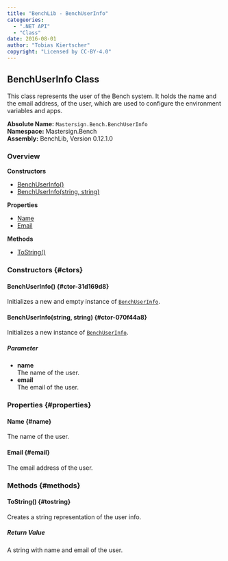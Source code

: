 ```yaml
---
title: "BenchLib - BenchUserInfo"
categeories:
  - ".NET API"
  - "Class"
date: 2016-08-01
author: "Tobias Kiertscher"
copyright: "Licensed by CC-BY-4.0"
---
```


## BenchUserInfo Class
This class represents the user of the Bench system. It holds the name and the email address, of the user, which are used to configure the environment variables and apps. 

**Absolute Name:** `Mastersign.Bench.BenchUserInfo`  
**Namespace:** Mastersign.Bench  
**Assembly:** BenchLib, Version 0.12.1.0



### Overview
**Constructors**

* [BenchUserInfo()](#ctor-31d169d8)
* [BenchUserInfo(string, string)](#ctor-070f44a8)

**Properties**

* [Name](#name)
* [Email](#email)

**Methods**

* [ToString()](#tostring)

### Constructors {#ctors}

#### BenchUserInfo() {#ctor-31d169d8}
Initializes a new and empty instance of  [`BenchUserInfo`](/clr-api/mastersign-bench-benchuserinfo/). 

#### BenchUserInfo(string, string) {#ctor-070f44a8}
Initializes a new instance of  [`BenchUserInfo`](/clr-api/mastersign-bench-benchuserinfo/). 

##### Parameter

* **name**  
  The name of the user.
* **email**  
  The email of the user.

### Properties {#properties}

#### Name {#name}
The name of the user. 

#### Email {#email}
The email address of the user. 

### Methods {#methods}

#### ToString() {#tostring}
Creates a string representation of the user info. 

##### Return Value
A string with name and email of the user.

